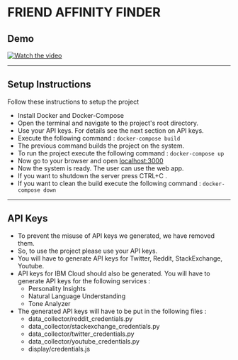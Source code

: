 # FRIEND AFFINITY FINDER

## Demo
[![Watch the video](https://img.youtube.com/vi/xOQMxOZ5OcU/maxresdefault.jpg)](https://youtu.be/xOQMxOZ5OcU)

---
## Setup Instructions
Follow these instructions to setup the project
- Install Docker and Docker-Compose
- Open the terminal and navigate to the project's root directory.
- Use your API keys. For details see the next section on API keys.
- Execute the following command :
```docker-compose build```
- The previous command builds the project on the system.
- To run the project execute the following command :
```docker-compose up```
- Now go to your browser and open <localhost:3000>
- Now the system is ready. The user can use the web app. 
- If you want to shutdown the server press CTRL+C .
- If you want to clean the build execute the following command :
```docker-compose down```
---
## API Keys
- To prevent the misuse of API keys we generated, we have removed them.
- So, to use the project please use your API keys.
- You will have to generate API keys for Twitter, Reddit, StackExchange, Youtube.
- API keys for IBM Cloud should also be generated. You will have to generate API keys for the following services :
    - Personality Insights
    - Natural Language Understanding
    - Tone Analyzer
- The generated API keys will have to be put in the following files :
    - data_collector/reddit_credentials.py
    - data_collector/stackexchange_credentials.py
    - data_collector/twitter_credentials.py
    - data_collector/youtube_credentials.py
    - display/credentials.js

